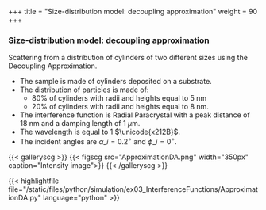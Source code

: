 +++
title = "Size-distribution model: decoupling approximation"
weight = 90
+++

### Size-distribution model: decoupling approximation

Scattering from a distribution of cylinders of two different sizes using the Decoupling Approximation.

* The sample is made of cylinders deposited on a substrate.
* The distribution of particles is made of:
  * 80% of cylinders with radii and heights equal to $5$ nm
  * 20% of cylinders with radii and heights equal to $8$ nm.
* The interference function is Radial Paracrystal with a peak distance of $18$ nm and a damping length of $1$ $\mu$m.
* The wavelength is equal to $1$ $\unicode{x212B}$.
* The incident angles are $\alpha\_i = 0.2 ^{\circ}$ and $\phi\_i = 0^{\circ}$.

{{< galleryscg >}}
{{< figscg src="ApproximationDA.png" width="350px" caption="Intensity image">}}
{{< /galleryscg >}}

{{< highlightfile file="/static/files/python/simulation/ex03_InterferenceFunctions/ApproximationDA.py" language="python" >}}
